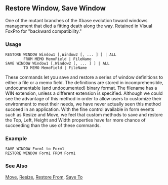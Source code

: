 ## Restore Window, Save Window

One of the mutant branches of the Xbase evolution toward windows management that died a fitting death along the way. Retained in Visual FoxPro for "backward compatibility."

### Usage

```foxpro
RESTORE WINDOW Window1 [,Window2 [, ... ] ] | ALL
        FROM MEMO MemoField | FileName
SAVE WINDOW Window1 [,Window2 [, ... ] ] | ALL
        TO MEMO MemoField | FileName
```

These commands let you save and restore a series of window definitions to either a file or a memo field. The definitions are stored in incomprehensible, undocumentable (and undocumented) binary format. The filename has a WIN extension, unless a different extension is specified. Although we could see the advantage of this method in order to allow users to customize their environment to meet their needs, we have never actually seen this method succeed in an application. With the fine control available in form events such as Resize and Move, we feel that custom methods to save and restore the Top, Left, Height and Width properties have far more chance of succeeding than the use of these commands.

### Example

```foxpro
SAVE WINDOW Form1 to Form1
RESTORE WINDOW Form1 FROM Form1
```
### See Also

[Move](s4g610.md), [Resize](s4g562.md), [Restore From](s4g222.md), [Save To](s4g222.md)